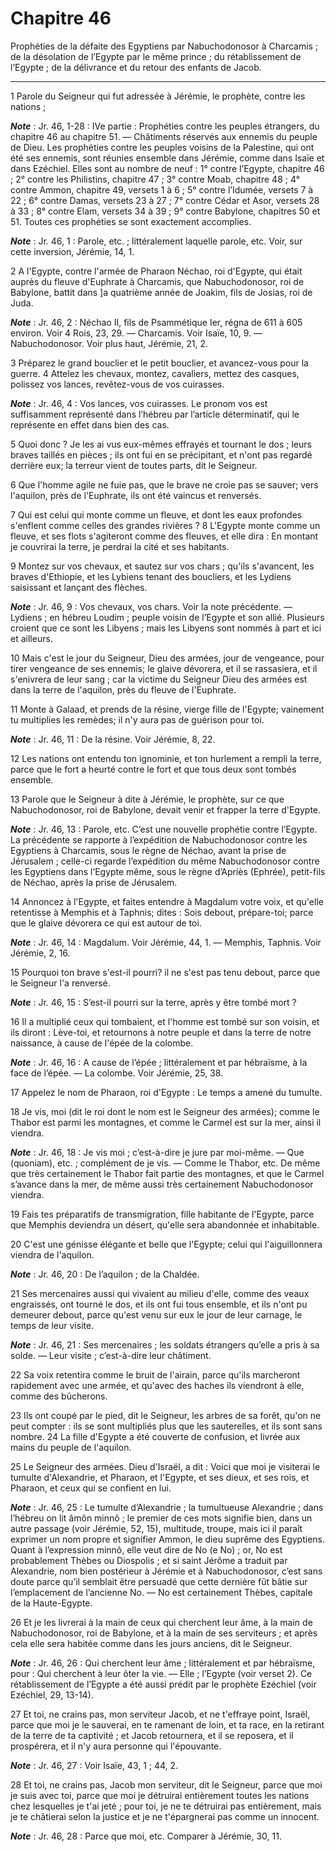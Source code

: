 # Chapitre 46

Prophéties de la défaite des Egyptiens par Nabuchodonosor à Charcamis ; de la désolation de l’Egypte par le même prince ; du rétablissement de l’Egypte ; de la délivrance et du retour des enfants de Jacob.

***

1 Parole du Seigneur qui fut adressée à Jérémie, le prophète, contre les nations ;

***Note*** :  Jr. 46, 1-28 : IVe partie : Prophéties contre les peuples étrangers, du chapitre 46 au chapitre 51. ― Châtiments réservés aux ennemis du peuple de Dieu. Les prophéties contre les peuples voisins de la Palestine, qui ont été ses ennemis, sont réunies ensemble dans Jérémie, comme dans Isaïe et dans Ezéchiel. Elles sont au nombre de neuf : 1° contre l’Egypte, chapitre 46 ; 2° contre les Philistins, chapitre 47 ; 3° contre Moab, chapitre 48 ; 4° contre Ammon, chapitre 49, versets 1 à 6 ; 5° contre l’Idumée, versets 7 à 22 ; 6° contre Damas, versets 23 à 27 ; 7° contre Cédar et Asor, versets 28 à 33 ; 8° contre Elam, versets 34 à 39 ; 9° contre Babylone, chapitres 50 et 51. Toutes ces prophéties se sont exactement accomplies.

***Note*** :  Jr. 46, 1 : Parole, etc. ; littéralement laquelle parole, etc. Voir, sur cette inversion, Jérémie, 14, 1.


2 A l'Egypte, contre l'armée de Pharaon Néchao, roi d'Egypte, qui était auprès du fleuve d'Euphrate à Charcamis, que Nabuchodonosor, roi de Babylone, battit dans ]a quatrième année de Joakim, fils de Josias, roi de Juda.

***Note*** :  Jr. 46, 2 : Néchao II, fils de Psammétique Ier, régna de 611 à 605 environ. Voir 4 Rois, 23, 29. ― Charcamis. Voir Isaïe, 10, 9. ― Nabuchodonosor. Voir plus haut, Jérémie, 21, 2.


3 Préparez le grand bouclier et le petit bouclier, et avancez-vous pour la guerre. 4 Attelez les chevaux, montez, cavaliers, mettez des casques, polissez vos lances, revêtez-vous de vos cuirasses.

***Note*** :  Jr. 46, 4 : Vos lances, vos cuirasses. Le pronom vos est suffisamment représenté dans l’hébreu par l’article déterminatif, qui le représente en effet dans bien des cas.


5 Quoi donc ? Je les ai vus eux-mêmes effrayés et tournant le dos ; leurs braves taillés en pièces ; ils ont fui en se précipitant, et n'ont pas regardé derrière eux; la terreur vient de toutes parts, dit le Seigneur.


6 Que l'homme agile ne fuie pas, que le brave ne croie pas se sauver; vers l'aquilon, près de l'Euphrate, ils ont été vaincus et renversés.


7 Qui est celui qui monte comme un fleuve, et dont les eaux profondes s'enflent comme celles des grandes rivières ? 8 L'Egypte monte comme un fleuve, et ses flots s'agiteront comme des fleuves, et elle dira : En montant je couvrirai la terre, je perdrai la cité et ses habitants.


9 Montez sur vos chevaux, et sautez sur vos chars ; qu'ils s'avancent, les braves d'Ethiopie, et les Lybiens tenant des boucliers, et les Lydiens saisissant et lançant des flèches.

***Note*** :  Jr. 46, 9 : Vos chevaux, vos chars. Voir la note précédente. ― Lydiens ; en hébreu Loudim ; peuple voisin de l’Egypte et son allié. Plusieurs croient que ce sont les Libyens ; mais les Libyens sont nommés à part et ici et ailleurs.


10 Mais c'est le jour du Seigneur, Dieu des armées, jour de vengeance, pour tirer vengeance de ses ennemis; le glaive dévorera, et il se rassasiera, et il s'enivrera de leur sang ; car la victime du Seigneur Dieu des armées est dans la terre de l'aquilon, près du fleuve de l'Euphrate.


11 Monte à Galaad, et prends de la résine, vierge fille de l'Egypte; vainement tu multiplies les remèdes; il n'y aura pas de guérison pour toi.

***Note*** :  Jr. 46, 11 : De la résine. Voir Jérémie, 8, 22.

12 Les nations ont entendu ton ignominie, et ton hurlement a rempli la terre, parce que le fort a heurté contre le fort et que tous deux sont tombés ensemble.


13 Parole que le Seigneur à dite à Jérémie, le prophète, sur ce que Nabuchodonosor, roi de Babylone, devait venir et frapper la terre d'Egypte.

***Note*** :  Jr. 46, 13 : Parole, etc. C’est une nouvelle prophétie contre l’Egypte. La précédente se rapporte à l’expédition de Nabuchodonosor contre les Egyptiens à Charcamis, sous le règne de Néchao, avant la prise de Jérusalem ; celle-ci regarde l’expédition du même Nabuchodonosor contre les Egyptiens dans l’Egypte même, sous le règne d’Apriès (Ephrée), petit-fils de Néchao, après la prise de Jérusalem.


14 Annoncez à l'Egypte, et faites entendre à Magdalum votre voix, et qu'elle retentisse à Memphis et à Taphnis; dites : Sois debout, prépare-toi; parce que le glaive dévorera ce qui est autour de toi.

***Note*** :  Jr. 46, 14 : Magdalum. Voir Jérémie, 44, 1. ― Memphis, Taphnis. Voir Jérémie, 2, 16.


15 Pourquoi ton brave s'est-il pourri? il ne s'est pas tenu debout, parce que le Seigneur l'a renversé.

***Note*** :  Jr. 46, 15 : S’est-il pourri sur la terre, après y être tombé mort ?

16 Il a multiplié ceux qui tombaient, et l'homme est tombé sur son voisin, et ils diront : Lève-toi, et retournons à notre peuple et dans la terre de notre naissance, à cause de l'épée de la colombe.

***Note*** :  Jr. 46, 16 : A cause de l’épée ; littéralement et par hébraïsme, à la face de l’épée. ― La colombe. Voir Jérémie, 25, 38.

17 Appelez le nom de Pharaon, roi d'Egypte : Le temps a amené du tumulte.


18 Je vis, moi (dit le roi dont le nom est le Seigneur des armées); comme le Thabor est parmi les montagnes, et comme le Carmel est sur la mer, ainsi il viendra.

***Note*** :  Jr. 46, 18 : Je vis moi ; c’est-à-dire je jure par moi-même. ― Que (quoniam), etc. ; complément de je vis. ― Comme le Thabor, etc. De même que très certainement le Thabor fait partie des montagnes, et que le Carmel s’avance dans la mer, de même aussi très certainement Nabuchodonosor viendra.


19 Fais tes préparatifs de transmigration, fille habitante de l'Egypte, parce que Memphis deviendra un désert, qu'elle sera abandonnée et inhabitable.


20 C'est une génisse élégante et belle que l'Egypte; celui qui l'aiguillonnera viendra de l'aquilon.

***Note*** :  Jr. 46, 20 : De l’aquilon ; de la Chaldée.

21 Ses mercenaires aussi qui vivaient au milieu d'elle, comme des veaux engraissés, ont tourné le dos, et ils ont fui tous ensemble, et ils n'ont pu demeurer debout, parce qu'est venu sur eux le jour de leur carnage, le temps de leur visite.

***Note*** :  Jr. 46, 21 : Ses mercenaires ; les soldats étrangers qu’elle a pris à sa solde. ― Leur visite ; c’est-à-dire leur châtiment.


22 Sa voix retentira comme le bruit de l'airain, parce qu'ils marcheront rapidement avec une armée, et qu'avec des haches ils viendront à elle, comme des bûcherons.


23 Ils ont coupé par le pied, dit le Seigneur, les arbres de sa forêt, qu'on ne peut compter : ils se sont multipliés plus que les sauterelles, et ils sont sans nombre. 24 La fille d'Egypte a été couverte de confusion, et livrée aux mains du peuple de l'aquilon.


25 Le Seigneur des armées. Dieu d'Israël, a dit : Voici que moi je visiterai le tumulte d'Alexandrie, et Pharaon, et l'Egypte, et ses dieux, et ses rois, et Pharaon, et ceux qui se confient en lui.

***Note*** :  Jr. 46, 25 : Le tumulte d’Alexandrie ; la tumultueuse Alexandrie ; dans l’hébreu on lit âmôn minnô ; le premier de ces mots signifie bien, dans un autre passage (voir Jérémie, 52, 15), multitude, troupe, mais ici il paraît exprimer un nom propre et signifier Ammon, le dieu suprême des Egyptiens. Quant à l’expression minnô, elle veut dire de No (e No) ; or, No est probablement Thèbes ou Diospolis ; et si saint Jérôme a traduit par Alexandrie, nom bien postérieur à Jérémie et à Nabuchodonosor, c’est sans doute parce qu’il semblait être persuadé que cette dernière fût bâtie sur l’emplacement de l’ancienne No. ― No est certainement Thèbes, capitale de la Haute-Egypte.

26 Et je les livrerai à la main de ceux qui cherchent leur âme, à la main de Nabuchodonosor, roi de Babylone, et à la main de ses serviteurs ; et après cela elle sera habitée comme dans les jours anciens, dit le Seigneur.

***Note*** :  Jr. 46, 26 : Qui cherchent leur âme ; littéralement et par hébraïsme, pour : Qui cherchent à leur ôter la vie. ― Elle ; l’Egypte (voir verset 2). Ce rétablissement de l’Egypte a été aussi prédit par le prophète Ezéchiel (voir Ezéchiel, 29, 13-14).


27 Et toi, ne crains pas, mon serviteur Jacob, et ne t'effraye point, Israël, parce que moi je le sauverai, en te ramenant de loin, et ta race, en la retirant de la terre de ta captivité ; et Jacob retournera, et il se reposera, et il prospérera, et il n'y aura personne qui l'épouvante.

***Note*** :  Jr. 46, 27 : Voir Isaïe, 43, 1 ; 44, 2.


28 Et toi, ne crains pas, Jacob mon serviteur, dit le Seigneur, parce que moi je suis avec toi, parce que moi je détruirai entièrement toutes les nations chez lesquelles je t'ai jeté ; pour toi, je ne te détruirai pas entièrement, mais je te châtierai selon la justice et je ne t'épargnerai pas comme un innocent.

***Note*** :  Jr. 46, 28 : Parce que moi, etc. Comparer à Jérémie, 30, 11.

